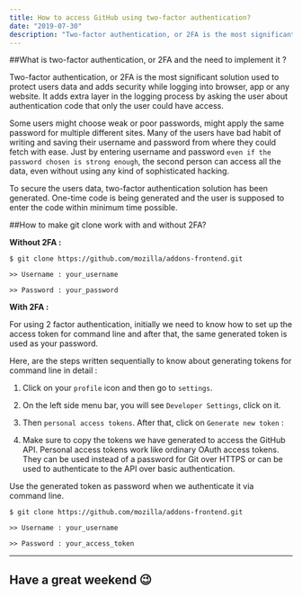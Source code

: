 ```yaml
---
title: How to access GitHub using two-factor authentication?
date: "2019-07-30"
description: "Two-factor authentication, or 2FA is the most significant solution used to protect users data and adds security while logging into browser, app or any website."
---
```


##What is two-factor authentication, or 2FA and the need to implement it ?

Two-factor authentication, or 2FA is the most significant solution used to protect users data and adds security while logging into browser, app or any website. It adds extra layer in the logging process by asking the user about authentication code that only the user could have access.

Some users might choose weak or poor passwords, might apply the same password for multiple different sites. Many of the users have bad habit of writing and saving their username and password from where they could fetch with ease. Just by entering username and password `even if the password chosen is strong enough`, the second person can access all the data, even without using any kind of sophisticated hacking.

To secure the users data, two-factor authentication solution has been generated. One-time code is being generated and the user is supposed to enter the code within minimum time possible.

##How to make git clone work with and without 2FA?

**Without 2FA :**

```
$ git clone https://github.com/mozilla/addons-frontend.git

>> Username : your_username

>> Password : your_password
```

**With 2FA :**

For using 2 factor authentication, initially we need to know how to set up the access token for command line and after that, the same generated token is used as your password.

Here, are the steps written sequentially to know about generating tokens for command line in detail :

1. Click on your `profile` icon and then go to `settings`.

2. On the left side menu bar, you will see `Developer Settings`, click on it.

3. Then `personal access tokens`. After that, click on `Generate new token` :

4. Make sure to copy the tokens we have generated to access the GitHub API. Personal access tokens work like ordinary OAuth access tokens. They can be used instead of a password for Git over HTTPS or can be used to authenticate to the API over basic authentication.

Use the generated token as password when we authenticate it via command line.

```
$ git clone https://github.com/mozilla/addons-frontend.git

>> Username : your_username

>> Password : your_access_token
```

---
Have a great weekend 😉
---